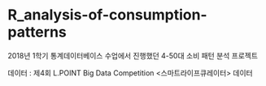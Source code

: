 # R_analysis-of-consumption-patterns
2018년 1학기 통계데이터베이스 수업에서 진행했던 4-50대 소비 패턴 분석 프로젝트
</hr>
데이터 : 제4회 L.POINT Big Data Competition <스마트라이프큐레이터> 데이터
